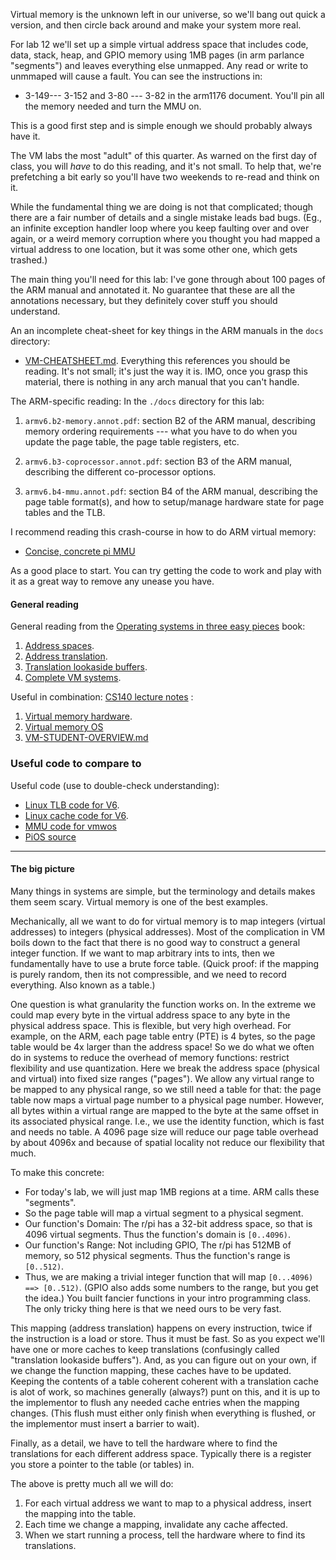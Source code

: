Virtual memory is the unknown left in our universe, so we'll bang
out quick a version, and then circle back around and make your system
more real.

For lab 12 we'll set up a simple virtual address space that includes
code, data, stack, heap, and GPIO memory using 1MB pages (in arm parlance
"segments") and leaves everything else unmapped.  Any read or write to
unmmaped will cause a fault.  You can see the instructions in:

  - 3-149--- 3-152 and 3-80 --- 3-82 in the arm1176 document.
    You'll pin all the memory needed and turn the MMU on.

This is a good first step and is simple enough we should probably always
have it.  


The VM labs the most "adult" of this quarter.  As warned on the first
day of class, you will *have* to do this reading, and it's not small.
To help that, we're prefetching a bit early so you'll have two weekends
to re-read and think on it.

While the fundamental thing we are doing is not that complicated; though
there are a fair number of details and a single mistake leads bad bugs.
(Eg., an infinite exception handler loop where you keep faulting over
and over again, or a weird memory corruption where you thought you had
mapped a virtual address to one location, but it was some other one,
which gets trashed.)

The main thing you'll need for this lab: I've gone through about 100
pages of the ARM manual and annotated it.  No guarantee that these
are all the annotations necessary, but they definitely cover stuff you
should understand.  

An an incomplete cheat-sheet for key things in the ARM manuals in the
`docs` directory:

  - [VM-CHEATSHEET.md](./VM-CHEATSHEET.md).  Everything
    this references you should be reading.  It's not small; it's just
    the way it is.  IMO, once you grasp this material, there is nothing
    in any arch manual that you can't handle.

The ARM-specific reading: In the `./docs` directory for this lab:
   1. `armv6.b2-memory.annot.pdf`: section B2 of the ARM manual,
      describing memory ordering requirements --- what you have to do
      when you update the page table, the page table registers, etc.

   2. `armv6.b3-coprocessor.annot.pdf`: section B3 of the ARM manual,
      describing the different co-processor options.

   3. `armv6.b4-mmu.annot.pdf`: section B4 of the ARM manual, describing
      the page table format(s), and how to setup/manage hardware state
      for page tables and the TLB.

I recommend reading this crash-course in how to do ARM virtual memory:
 * [Concise, concrete pi MMU](https://github.com/naums/raspberrypi/blob/master/mmu/README.md)

As a good place to start.  You can try getting the code to work and play
with it as a great way to remove any unease you have.


#### General reading

General reading from the 
[Operating systems in three easy pieces](http://pages.cs.wisc.edu/~remzi/OSTEP/)
book:
  1. [Address spaces](http://pages.cs.wisc.edu/~remzi/OSTEP/vm-intro.pdf).
  2. [Address translation](http://pages.cs.wisc.edu/~remzi/OSTEP/vm-mechanism.pdf).
  3. [Translation lookaside buffers](http://pages.cs.wisc.edu/~remzi/OSTEP/vm-tlbs.pdf).
  4. [Complete VM systems](http://pages.cs.wisc.edu/~remzi/OSTEP/vm-complete.pdf).


Useful in combination: [CS140 lecture notes](http://www.scs.stanford.edu/19wi-cs140/notes/) :

  1. [Virtual memory hardware](http://www.scs.stanford.edu/19wi-cs140/notes/vm_hardware-print.pdf).
  2. [Virtual memory OS](http://www.scs.stanford.edu/19wi-cs140/notes/vm_os-print.pdf)
  3. [VM-STUDENT-OVERVIEW.md](./VM-STUDENT-OVERVIEW.md)


### Useful code to compare to

Useful code (use to double-check understanding):
 - [Linux TLB code for V6](https://elixir.bootlin.com/linux/latest/source/arch/arm/mm/tlb-v6.S).
 - [Linux cache code for V6](https://elixir.bootlin.com/linux/latest/source/arch/arm/mm/cache-v6.S).
 - [MMU code for vmwos](https://github.com/deater/vmwos/blob/master/kernel/memory/arm1176-mmu.c)
 - [PiOS source](https://www.stefannaumann.de/git/snaums/PiOS/src/branch/master/source)

------------------------------------------------------------------------
#### The big picture

Many things in systems are simple, but the terminology and details makes
them seem scary.  Virtual memory is one of the best examples.  

Mechanically, all we want to do for virtual memory is to map integers
(virtual addresses) to integers (physical addresses).   Most of the
complication in VM boils down to the fact that there is no good way
to construct a general integer function.  If we want to map arbitrary
ints to ints, then we fundamentally have to use a brute force table.
(Quick proof: if the mapping is purely random, then its not compressible,
and we need to record everything.  Also known as a table.)

One question is what granularity the function works on.  In the extreme
we could map every byte in the virtual address space to any byte in
the physical address space.  This is flexible, but very high overhead.
For example, on the ARM, each page table entry (PTE) is 4 bytes, so
the page table would be 4x larger than the address space!  So we do
what we often do in systems to reduce the overhead of memory functions:
restrict flexibility and use quantization.  Here we break the address
space (physical and virtual) into fixed size ranges ("pages").  We allow
any virtual range to be mapped to any physical range, so we still need
a table for that: the page table now maps a virtual page number to a
physical page number.  However, all bytes within a virtual range are
mapped to the byte at the same offset in its associated physical range.
I.e., we use the identity function, which is fast and needs no table.
A 4096 page size will reduce our page table overhead by about 4096x and
because of spatial locality not reduce our flexibility that much.

To make this concrete:  
 - For today's lab, we will just map 1MB regions at a time.  ARM calls
 these "segments".
 - So the page table will map a virtual segment to a physical segment.
 - Our function's Domain: The r/pi has a 32-bit address space, so that
 is 4096 virtual segments.  Thus the function's domain is `[0..4096)`.
 - Our function's Range: Not including GPIO, The r/pi has 512MB of memory,
 so 512 physical segments.  Thus the function's range is `[0..512)`.
 - Thus, we are making a trivial integer function that will map
 `[0...4096) ==> [0..512)`.  (GPIO also adds some numbers to the
 range, but you get the idea.)  You built fancier functions in your
 intro programming class.  The only tricky thing here is that we need
 ours to be very fast.

This mapping (address translation) happens on every instruction, twice
if the instruction is a load or store.  Thus it must be fast.  So as you
expect we'll have one or more caches to keep translations (confusingly
called "translation lookaside buffers").  And, as you can figure out on
your own, if we change the function mapping, these caches have to be updated.
Keeping the contents of a table coherent coherent with a translation cache
is alot of work, so machines generally (always?) punt on this, and it is
up to the implementor to flush any needed cache entries when the mapping
changes. (This flush must either only finish when everything is flushed,
or the implementor must insert a barrier to wait).  

Finally, as a detail, we have to tell the hardware where to find the
translations for each different address space.  Typically there is a
register you store a pointer to the table (or tables) in.

The above is pretty much all we will do:
  1. For each virtual address we want to map to a physical address, insert
  the mapping into the table.
  2. Each time we change a mapping, invalidate any cache affected.
  3. When we start running a process, tell the hardware where to 
  find its translations.
